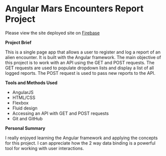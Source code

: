 # Angular Mars Encounters Report Project

Please view the site deployed site on [Firebase](https://mars-encounters.firebaseapp.com/)

**Project Brief**

This is a single page app that allows a user to register and log a report of an alien encounter. It is built with the Angular framework. The main objective of this project is to work with an API using the GET and POST requests. The GET requests are used to populate dropdown lists and display a list of all logged reports. The POST request is used to pass new reports to the API.

**Tools and Methods Used**

- AngularJS
- HTML/CSS
- Flexbox
- Fluid design
- Accessing an API with GET and POST requests
- Git and GitHub

**Personal Summary**

I really enjoyed learning the Angular framework and applying the concepts for this project. I can appreciate how the 2 way data binding is a powerful tool for working with user interactions.
